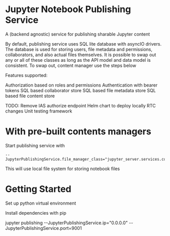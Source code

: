 # Jupyter Notebook Publishing Service

A (backend agnostic) service for publishing sharable Jupyter content

By default, publishing service uses SQL lite database with asyncIO drivers. The database is used for storing users, file metadata and permissions, collaborators, and also actual files themselves.
It is possible to swap out any or all of these classes as long as the API model and data model is consistent. To swap out, content manager use the steps below

Features supported:

Authorization based on roles and permissions
Authentication with bearer tokens
SQL based collaborator store
SQL based file metadata store
SQL based file content store

TODO:
Remove IAS authorize endpoint
Helm chart to deploy locally
RTC changes
Unit testing framework

# With pre-built contents managers

Start publishing service with

```
--JupyterPublishingService.file_manager_class="jupyter_server.services.contents.largefilemanager.AsyncLargeFileManager"
```

This will use local file system for storing notebook files

# Getting Started

Set up python virtual environment

Install dependencies with pip

jupyter publishing --JupyterPublishingService.ip="0.0.0.0" --JupyterPublishingService.port=9001
